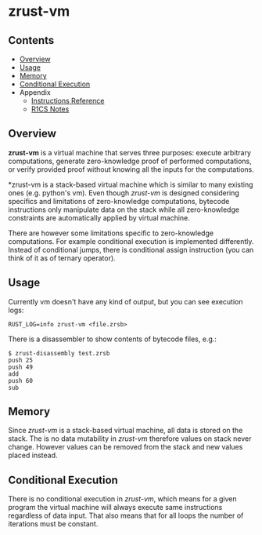 # zrust-vm

## Contents

- [Overview](#Overview)
- [Usage](#Usage)
- [Memory](#Memory)
- [Conditional Execution](#Conditional-Execution)
- Appendix
    - [Instructions Reference](doc/instructions.md)
    - [R1CS Notes](doc/r1cs.md)

## Overview

**zrust-vm** is a virtual machine that serves three purposes:
execute arbitrary computations,
generate zero-knowledge proof of performed computations,
or verify provided proof without knowing all the inputs for the computations.

*zrust-vm is a stack-based virtual machine which is similar to many existing ones (e.g. python's vm).
Even though *zrust-vm* is designed considering specifics and limitations of zero-knowledge computations,
bytecode instructions only manipulate data on the stack while
all zero-knowledge constraints are automatically applied by virtual machine. 

There are however some limitations specific to zero-knowledge computations.
For example conditional execution is implemented differently.
Instead of conditional jumps, there is conditional assign instruction (you can think of it as of ternary operator).


## Usage

Currently vm doesn't have any kind of output, but you can see execution logs:

    RUST_LOG=info zrust-vm <file.zrsb>
    
There is a disassembler to show contents of bytecode files, e.g.:

    $ zrust-disassembly test.zrsb
    push 25
    push 49
    add
    push 60
    sub

## Memory

Since *zrust-vm* is a stack-based virtual machine, all data is stored on the stack.
The is no data mutability in *zrust-vm* therefore values on stack never change.
However values can be removed from the stack and new values placed instead.

## Conditional Execution

There is no conditional execution in *zrust-vm*, which means for a given program
the virtual machine will always execute same instructions regardless of data input.
That also means that for all loops the number of iterations must be constant. 
